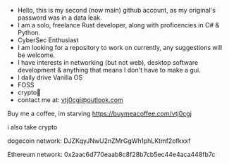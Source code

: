 - Hello, this is my second (now main) github account, as my original's password was in a data leak.
- I am a solo, freelance Rust developer, along with proficencies in C# & Python.
- CyberSec Enthusiast
- I am looking for a repository to work on currently, any suggestions will be welcome.
- I have interests in networking (but not web), desktop software development & anything that means I don't have to make a gui.
- I daily drive Vanilla OS
- FOSS
- crypto🗿
- contact me at: vtj0cgj@outlook.com


Buy me a coffee, im starving
https://buymeacoffee.com/vtj0cgj

i also take crypto

dogecoin network:
DJZKqyJNwU2nZMrGgWh1phLKtmf2ofkxxf

Ethereum network:
0x2aac6d770eaab8c8f28b7cb5ec44e4aca448fb7c
